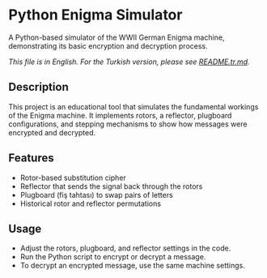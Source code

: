 # Python Enigma Simulator

A Python-based simulator of the WWII German Enigma machine, demonstrating its basic encryption and decryption process.

*This file is in English. For the Turkish version, please see [README.tr.md](README.tr.md).*

## Description

This project is an educational tool that simulates the fundamental workings of the Enigma machine. It implements rotors, a reflector, plugboard configurations, and stepping mechanisms to show how messages were encrypted and decrypted.

## Features

- Rotor-based substitution cipher
- Reflector that sends the signal back through the rotors
- Plugboard (fiş tahtası) to swap pairs of letters
- Historical rotor and reflector permutations

## Usage

- Adjust the rotors, plugboard, and reflector settings in the code.
- Run the Python script to encrypt or decrypt a message.
- To decrypt an encrypted message, use the same machine settings.


